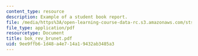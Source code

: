 ```yaml
---
content_type: resource
description: Example of a student book report.
file: /media/https%3A/open-learning-course-data-rc.s3.amazonaws.com/sts-471j-engineering-apollo-the-moon-project-as-a-complex-system-spring-2007/9ee9ffb61d48a4e714a19432ab3485a3_bok_rev_brunet.pdf
file_type: application/pdf
resourcetype: Document
title: bok_rev_brunet.pdf
uid: 9ee9ffb6-1d48-a4e7-14a1-9432ab3485a3
---
```

